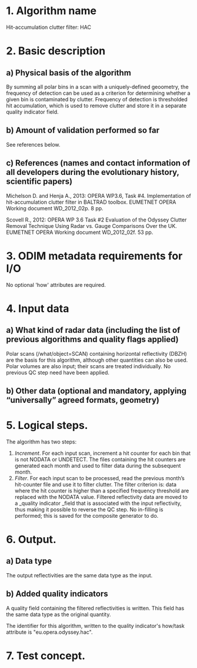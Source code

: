 # 1. Algorithm name
Hit-accumulation clutter filter: HAC

# 2. Basic description
## a) Physical basis of the algorithm
By summing all polar bins in a scan with a uniquely-defined geoometry, the frequency of detection can be used as a criterion for determining whether a given bin is contaminated by clutter. Frequency of detection is thresholded hit accumulation, which is used to remove clutter and store it in a separate quality indicator field.

## b) Amount of validation performed so far
See references below.

## c) References (names and contact information of all developers during the evolutionary history, scientific papers)
Michelson D. and Henja A., 2013: OPERA WP3.6, Task #4. Implementation of hit-accumulation clutter filter in BALTRAD toolbox. EUMETNET OPERA Working document WD_2012_02p. 8 pp.

Scovell R., 2012: OPERA WP 3.6 Task #2 Evaluation of the Odyssey Clutter Removal Technique Using Radar vs. Gauge Comparisons Over the UK. EUMETNET OPERA Working document WD_2012_02f. 53 pp.

# 3. ODIM metadata requirements for I/O
No optional 'how' attributes are required.

# 4. Input data
## a) What kind of radar data (including the list of previous algorithms and quality flags applied)
Polar scans (/what/object=SCAN) containing horizontal reflectivity (DBZH) are the basis for this algorithm, although other quantities can also be used. Polar volumes are also input; their scans are treated individually. No previous QC step need have been applied. 

## b) Other data (optional and mandatory, applying “universally” agreed formats, geometry)
# 5. Logical steps.
The algorithm has two steps:

1. *Increment*. For each input scan, increment a hit counter for each bin that is not NODATA or UNDETECT. The files containing the hit counters are generated each month and used to filter data during the subsequent month.
1. *Filter*. For each input scan to be processed, read the previous month’s hit-counter file and use it to filter clutter. The filter criterion is: data where the hit counter is higher than a specified frequency threshold are replaced with the NODATA value. Filtered reflectivity data are moved to a _quality indicator _field that is associated with the input reflectivity, thus making it possible to reverse the QC step. No in-filling is performed; this is saved for the composite generator to do.

# 6. Output.
## a) Data type
The output reflectivities are the same data type as the input. 

## b) Added quality indicators
A quality field containing the filtered reflectivities is written. This field has the same data type as the original quantity.

The identifier for this algorithm, written to the quality indicator's how/task attribute is "eu.opera.odyssey.hac".

# 7. Test concept.
